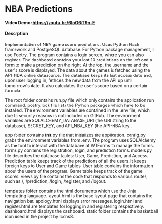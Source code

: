 # NBA Predictions

#### Video Demo: https://youtu.be/6loG6iT9n-E

#### Descrption

Implementation of NBA game score predictions. Uses Python Flask framework and PostgreSQL database. For Python package management, I use Poetry. The program contains a login screen, where you can also register. The dashboard contains your last 10 predictions on the left and a form to make a prediction on the right. At the top, the username and the user's score is displayed. The data about the games is fetched using the API-NBA online datasource. The database keeps its last access date and, upon user logging in, fethces the new data from the API up until tomorrrow's date. It also calculates the user's score based on a certain formula.

The root folder contains run.py file which only contains the application run command. poetry.lock file lists the Python packages which have to be installed. The environment variables are contained in the .env file, which due to security reasons is not included on GitHub. The environment variables are SQLALCHEMY_DATABASE_URI (the URI string to the database), SECRET_KEY, and API_NBA_KEY (the API-NBA key).

app folder contains __init__.py file that initializes the application. config.py grabs the environment variables from .env. The program uses SQLAlchemy as the tool to interact with the databaee at WTForms to manage the forms. forms.py contains the registration, login, and prediction forms. models.py file describes the database tables: User, Game, Prediction, and Access. Prediction table keeps track of the predictions of all the users. It keeps foreign keys to User and Game tables. User table contains the information about the users of the program. Game table keeps track of the game scores. views.py file contains the code that responds to various routes, such as /, /prediction, /login, /register, and /logout.

templates folder contains the html documents which use the Jinja templating language. layout.html is the base layout page that contains the navigation bar. apology.html displays error messages. login.html and register.html are templates for logging in and registering respectively. dashboard.html displays the dashboard. static folder contains the basketball icon used in the project by Icons8.
